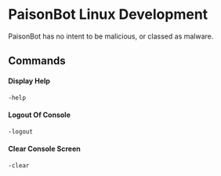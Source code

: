 # PaisonBot Linux Development
PaisonBot has no intent to be malicious, or classed as malware.

## Commands
#### Display Help
`-help`

#### Logout Of Console
`-logout`

#### Clear Console Screen
`-clear`
